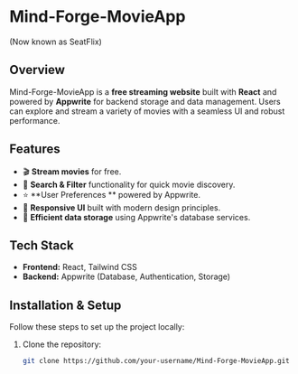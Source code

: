 # Mind-Forge-MovieApp
 (Now known as SeatFlix)

## Overview
Mind-Forge-MovieApp is a **free streaming website** built with **React** and powered by **Appwrite** for backend storage and data management. Users can explore and stream a variety of movies with a seamless UI and robust performance.

## Features
- 🎬 **Stream movies** for free.
- 🔎 **Search & Filter** functionality for quick movie discovery.
- ⭐ **User Preferences ** powered by Appwrite.
- 🎨 **Responsive UI** built with modern design principles.
- 📂 **Efficient data storage** using Appwrite's database services.

## Tech Stack
- **Frontend:** React, Tailwind CSS
- **Backend:** Appwrite (Database, Authentication, Storage)


## Installation & Setup
Follow these steps to set up the project locally:

1. Clone the repository:
   ```sh
   git clone https://github.com/your-username/Mind-Forge-MovieApp.git
